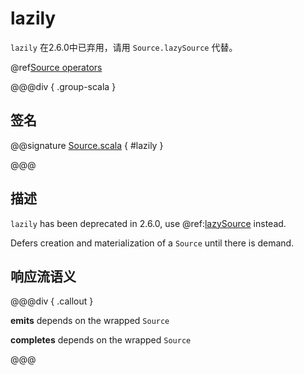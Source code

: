 # lazily

`lazily` 在2.6.0中已弃用，请用 `Source.lazySource` 代替。

@ref[Source operators](../index.md#source-operators)

@@@div { .group-scala }

## 签名

@@signature [Source.scala](/akka-stream/src/main/scala/akka/stream/scaladsl/Source.scala) { #lazily }

@@@

## 描述

`lazily` has been deprecated in 2.6.0, use @ref:[lazySource](lazySource.md) instead.

Defers creation and materialization of a `Source` until there is demand.

## 响应流语义

@@@div { .callout }

**emits** depends on the wrapped `Source`

**completes** depends on the wrapped `Source`

@@@


